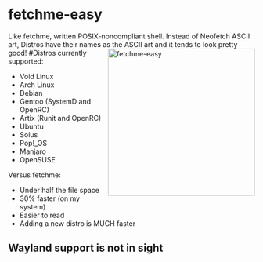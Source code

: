 # fetchme-easy
Like fetchme, written POSIX-noncompliant shell. Instead of Neofetch ASCII art, Distros have their names as the ASCII art and it tends to look pretty good!
<img src="https://i.imgur.com/2sY213f.jpg" alt="fetchme-easy" align="right" height="300px">
#Distros currently supported:
* Void Linux 
* Arch Linux
* Debian
* Gentoo (SystemD and OpenRC)
* Artix (Runit and OpenRC)
* Ubuntu
* Solus
* Pop!_OS
* Manjaro
* OpenSUSE

Versus fetchme:
* Under half the file space
* 30% faster (on my system)
* Easier to read
* Adding a new distro is MUCH faster
## Wayland support is not in sight
